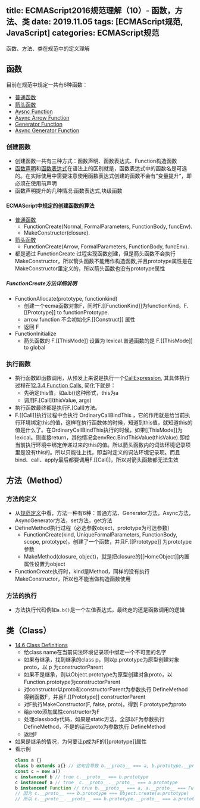 title: ECMAScript2016规范理解（10）- 函数，方法、类
date: 2019.11.05
tags: [ECMAScript规范, JavaScript]
categories: ECMAScript规范
---
函数、方法、类在规范中的定义理解
<!--more-->
## 函数
目前在规范中规定一共有6种函数：
  * [普通函数](https://tc39.es/ecma262/#sec-function-definitions)
  * [箭头函数](https://tc39.es/ecma262/#sec-arrow-function-definitions)
  * [Aysnc Function](https://tc39.es/ecma262/#sec-async-function-definitions)
  * [Async Arrow Function](https://tc39.es/ecma262/#sec-async-arrow-function-definitions)
  * [Generator Function](https://tc39.es/ecma262/#sec-generator-function-definitions)
  * [Async Generator Function](https://tc39.es/ecma262/#sec-async-generator-function-definitions)

### 创建函数
* 创建函数一共有三种方式：函数声明、函数表达式、Function构造函数
* [函数声明](https://tc39.es/ecma262/#sec-function-definitions)和[函数表达式](https://tc39.es/ecma262/#prod-FunctionExpression)在语法上的区别就是，函数表达式中的函数名是可选的。在实际使用中需要注意使用函数表达式创建的函数不会有”变量提升“，即必须在使用前声明
* 函数声明提升的几种情况:函数表达式,块级函数

#### ECMAScript中规定的创建函数的算法
* [普通函数](https://tc39.es/ecma262/#sec-function-definitions-runtime-semantics-evaluation)
  + FunctionCreate(Normal, FormalParameters, FunctionBody, funcEnv).
  + MakeConstructor(closure).
* [箭头函数](https://tc39.es/ecma262/#sec-arrow-function-definitions-runtime-semantics-evaluation)
  + FunctionCreate(Arrow, FormalParameters, FunctionBody, funcEnv).
* 都是通过 FunctionCreate 过程实现函数创建，但是箭头函数不会执行MakeConstructor，所以箭头函数不能用作构造函数,并且prototype属性是在MakeConstructor里定义的，所以箭头函数也没有prototype属性

##### FunctionCreate方法详细说明
* FunctionAllocate(prototype, functionkind)
  + 创建一个ecma函数对象F，同时F.[[FunctionKind]]为functionKind。F.[[Prototype]] to functionPrototype.
  + arrow function 不会初始化F.[[Construct]] 属性
  + 返回 F
* FunctionInitialize
  + 箭头函数的 F.[[ThisMode]] 设置为 lexical.普通函数的是 F.[[ThisMode]] to global

### 执行函数
* 执行函数即函数调用，从预发上来说是执行一个[CallExpression](https://tc39.es/ecma262/#prod-CallExpression), 其具体执行过程在[12.3.4 Function Calls](https://tc39.es/ecma262/#sec-function-calls), 简化下就是：
  + 先确定this值，如a.b()这种形式，this为a
  + 调用F.[Call](thisValue, args)
* 执行函数最终都是执行F.[Call]方法。
* F.[[Call]]执行过程中会执行 OrdinaryCallBindThis ，它的作用就是给当前执行环境绑定this的值，这样在执行函数体的时候，知道到this值，就知道this的值是什么了。在OrdinaryCallBindThis执行的时候，如果[[ThisMode]]为 lexical。则直接return，其他情况会envRec.BindThisValue(thisValue).即给当前执行环境中绑定传递过来的this的值。所以箭头函数内的词法环境记录项里是没有this的。所以只能往上找，即当时定义的词法环境记录项。而且bind、call、apply最后都要调用F.[[Call]]，所以对箭头函数都无法生效

## 方法（Method）
### 方法的定义
* 从[规范定义](https://tc39.es/ecma262/#sec-method-definitions)中看，方法一种有6种：普通方法、Generator方法，Async方法，AsyncGenerator方法，set方法，get方法
* DefineMethod执行过程（必选参数object，prototype为可选参数）
  + FunctionCreate(kind, UniqueFormalParameters, FunctionBody, scope, prototype)。创建了一个函数，并且F.[[Prototype]] 为prototype参数
  + MakeMethod(closure, object)，就是把closure的[[HomeObject]]内置属性设置为object
* FunctionCreate执行时，kind是Method，同样的没有执行MakeConstructor，所以也不能当做构造函数使用

### 方法的执行
* 方法执行代码例如`a.b()`是一个左值表达式，最终走的还是函数调用的逻辑

## 类（Class）
* [14.6 Class Definitions](https://tc39.es/ecma262/#sec-class-definitions)
  + 给class name在当前词法环境记录项中绑定一个不可变的名字
  + 如果有继承，找到继承的class p，则以p.prototype为原型创建对象proto，以 p 为constructorParent
  + 如果不是继承，则以Object.prototype为原型创建对象proto，以Function.prototype为constructorParent
  + 对constructor以proto和constructorParent为参数执行 DefineMethod 得到函数F，并且F.[[Prototype]] constructorParent
  + 对F执行MakeConstructor(F, false, proto)。得到 F.prototype为proto
  + 给proto添加属性constructor为F
  + 处理classbody代码，如果是static方法，全部以F为参数执行 DefineMethod，不是的话已proto为参数执行 DefineMethod
  + 返回F
* 如果是继承的情况，为何要让p成为F的[[prototype]]属性
* 看示例
  ```JavaScript
  class a {}
  class b extends a{} // 这句会导致 b.__proto__ === a, b.prototype.__proto__ === a.prototype
  const c = new a()
  c instanceof b // true c.__proto__ === b.prototype
  c instanceof a // true  c.__proto__.__proto__ === a.prototype
  b instanceof Function // true b.__proto__ === a, a.__proto__ === Function.prototype
  // 因为 c.__proto__ === b.prototype === Object.create(a.prototype)
  // 所以 c.__proto__.__proto__ === b.prototype.__proto__ === a.prototype
  ```


